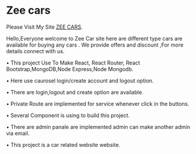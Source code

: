 # Zee cars

Please Visit My Site [ZEE CARS]().

Hello,Everyone welcome to Zee Car site here are different type cars are available for buying any cars . We provide offers and discount ,For more details connect with us.

•	This project Use To Make React, React Router, React Bootstrap,MongoDB,Node Express,Node Mongodb.

•	Here use caurosel login/create account and logout option.

•	There are login,logout and create option are available.

•	Private Route are implemented for service whenever click in the buttons.

•	Several Component is using to build this project.

•	There are admin panale are implemented admin can make another admin via email.

•	This project is a car related website website.